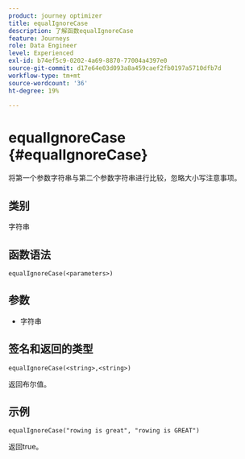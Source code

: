 ```yaml
---
product: journey optimizer
title: equalIgnoreCase
description: 了解函数equalIgnoreCase
feature: Journeys
role: Data Engineer
level: Experienced
exl-id: b74ef5c9-0202-4a69-8870-77004a4397e0
source-git-commit: d17e64e03d093a8a459caef2fb0197a5710dfb7d
workflow-type: tm+mt
source-wordcount: '36'
ht-degree: 19%

---
```


# equalIgnoreCase {#equalIgnoreCase}

将第一个参数字符串与第二个参数字符串进行比较，忽略大小写注意事项。

## 类别

字符串

## 函数语法

`equalIgnoreCase(<parameters>)`

## 参数

* 字符串

## 签名和返回的类型

`equalIgnoreCase(<string>,<string>)`

返回布尔值。

## 示例

`equalIgnoreCase("rowing is great", "rowing is GREAT")`

返回true。
